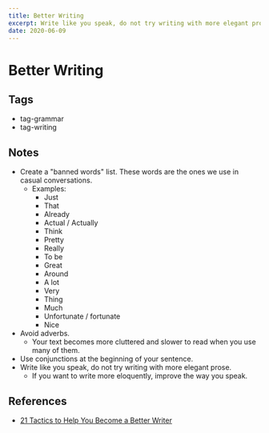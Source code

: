 ```yaml
---
title: Better Writing
excerpt: Write like you speak, do not try writing with more elegant prose.
date: 2020-06-09
---
```


# Better Writing

## Tags

- tag-grammar
- tag-writing

## Notes

- Create a "banned words" list. These words are the ones we use in casual conversations.
  - Examples:
    - Just
    - That
    - Already
    - Actual / Actually
    - Think
    - Pretty
    - Really
    - To be
    - Great
    - Around
    - A lot
    - Very
    - Thing
    - Much
    - Unfortunate / fortunate
    - Nice
- Avoid adverbs.
  - Your text becomes more cluttered and slower to read when you use many of them.
- Use conjunctions at the beginning of your sentence.
- Write like you speak, do not try writing with more elegant prose.
  - If you want to write more eloquently, improve the way you speak.

## References

- [21 Tactics to Help You Become a Better Writer](https://www.nateliason.com/blog/better-writer)
